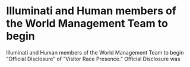 # Illuminati and Human members of the World Management Team to begin

Illuminati and Human members of the World Management Team to begin
“Official Disclosure” of “Visitor Race Presence.” Official Disclosure was